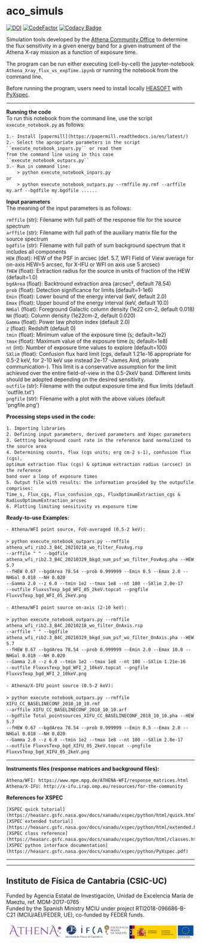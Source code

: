# aco_simuls



[![DOI](https://zenodo.org/badge/352657169.svg)](https://zenodo.org/badge/latestdoi/352657169) [![CodeFactor](https://www.codefactor.io/repository/github/acoathena/aco_simuls/badge/main)](https://www.codefactor.io/repository/github/acoathena/aco_simuls/overview/main) [![Codacy Badge](https://app.codacy.com/project/badge/Grade/062a6019b14646a682320d2187b281f6)](https://www.codacy.com/gh/acoathena/aco_simuls/dashboard?utm_source=github.com&amp;utm_medium=referral&amp;utm_content=acoathena/aco_simuls&amp;utm_campaign=Badge_Grade)

Simulation tools developed by the [Athena Community Office](https://www.the-athena-x-ray-observatory.eu/) to determine the flux sensitivity in a given energy band for a given instrument of the Athena X-ray mission as a function of exposure time.

The program can be run either executing (cell-by-cell) the jupyter-notebook ``Athena_Xray_flux_vs_expTime.ipynb`` or running the notebook from the command line. 

Before running the program, users need to install locally [HEASOFT](https://heasarc.gsfc.nasa.gov/docs/software/heasoft/) with [PyXspec](https://heasarc.gsfc.nasa.gov/docs/xanadu/xspec/python/html/).

---

**Running the code**  
To run this notebook from the command line, use the script ``execute_notebook.py`` as follows:

    1.- Install [papermill](https://papermill.readthedocs.io/en/latest/)
    2.- Select the apropriate parameters in the script ``execute_notebook_inpars.py`` or read them 
    from the command line using in this case ``execute_notebook_outpars.py``
    3.- Run in command line:
        > python execute_notebook_inpars.py
    or
        > python execute_notebook_outpars.py --rmffile my.rmf --arffile my.arf --bgdfile my.bgdfile ...... 

**Input parameters**  
The meaning of the input parameters is as follows:

`rmffile` (str): Filename with full path of the response file for the source spectrum  
`arffile` (str): Filename with full path of the auxiliary matrix file for the source spectrum  
`bgdfile` (str): Filename with full path of sum background spectrum that it includes all components  
`HEW` (float): HEW of the PSF in arcsec (def. 5.7, WFI Field of View average for on-axis HEW=5 arcsec, for X-IFU or WFI on axis use 5 arcsec)  
`fHEW` (float): Extraction radius for the source in units of fraction of the HEW (default=1.0)  
`bgdArea` (float): Backtround extraction area (arcsec², default 78.54)  
`prob` (float): Detection significance for limits (default=1-1e6)  
`Emin` (float): Lower bound of the energy interval (keV, default 2.0)  
`Emax` (float): Upper bound of the energy interval (keV, default 10.0)  
`NHGal` (float): Foreground Galactic column density (1e22 cm-2, default 0.018)  
`NH` (float): Column density (1e22cm-2, default 0.020)  
`Gamma` (float): Power law photon index (default 2.0)  
`z` (float): Redshift (default 0)  
`tmin` (float): Minimum value of the exposure time (s; default=1e2)  
`tmax` (float): Maximum value of the exposure time (s; default=1e8)  
`nt` (int): Number of exposure time values to explore (default=100)  
`SXlim` (float): Confusion flux hard limit (cgs, default 1.21e-16 appropriate for 0.5-2 keV, 
for 2-10 keV use instead 2e-17 -James Aird, private communication-). This limit is a conservative 
assumption for the limit achieved over the entire field-of-view in the 0.5-2keV band. Different limits 
should be adopted depending on the desired sensitivity.  
`outfile` (str): Filename with the output exposure time and flux limits (default 'outfile.txt')  
`pngfile` (str): Filename with a plot with the above values (default 'pngfile.png')  
  
**Processing steps used in the code:**

    1. Importing libraries  
    2. Defining input parameters, derived parameters and Xspec parameters  
    3. Gettting background count rate in the reference band normalized to the source area  
    4. Determining counts, flux (cgs units; erg cm-2 s-1), confusion flux (cgs), 
    optimum extraction flux (cgs) & optimum extraction radius (arcsec) in the reference 
    band over a loop of exposure times  
    5. Output file with results: the information provided by the outpufile comprises: 
    Time_s, Flux_cgs, Flux_confusion_cgs, FluxOptimumExtraction_cgs & RadiusOptimumExtraction_arcsec  
    6. Plotting limiting sensitivity vs exposure time  

**Ready-to-use Examples:**  

    - Athena/WFI point source, FoV-averaged (0.5-2 keV):

    > python execute_notebook_outpars.py --rmffile athena_wfi_rib2.3_B4C_20210218_wo_filter_FovAvg.rsp
    --arffile " " --bgdfile athena_wfi_rib2.3_B4C_20210329_bkgd_sum_psf_wo_filter_FovAvg.pha --HEW 5.7
    --fHEW 0.67 --bgdArea 78.54 --prob 0.999999 --Emin 0.5 --Emax 2.0 --NHGal 0.018 --NH 0.020
    --Gamma 2.0 --z 6.0 --tmin 1e2 --tmax 1e8 --nt 100 --SXlim 2.0e-17
    --outfile FluxvsTexp_bgd_WFI_05_2keV.topcat --pngfile FluxvsTexp_bgd_WFI_05_2keV.png

    - Athena/WFI point source on-axis (2-10 keV):

    > python execute_notebook_outpars.py --rmffile athena_wfi_rib2.3_B4C_20210218_wo_filter_OnAxis.rsp
    --arffile " " --bgdfile athena_wfi_rib2.3_B4C_20210329_bkgd_sum_psf_wo_filter_OnAxis.pha --HEW 5.7
    --fHEW 0.67 --bgdArea 78.54 --prob 0.999999 --Emin 2.0 --Emax 10.0 --NHGal 0.018 --NH 0.020
    --Gamma 2.0 --z 6.0 --tmin 1e2 --tmax 1e8 --nt 100 --SXlim 1.21e-16
    --outfile FluxvsTexp_bgd_WFI_2_10keV.topcat --pngfile FluxvsTexp_bgd_WFI_2_10keV.png

    - Athena/X-IFU point source (0.5-2 keV):

    > python execute_notebook_outpars.py --rmffile XIFU_CC_BASELINECONF_2018_10_10.rmf
    --arffile XIFU_CC_BASELINECONF_2018_10_10.arf
    --bgdfile Total_pointsources_XIFU_CC_BASELINECONF_2018_10_10.pha --HEW 5.7
    --fHEW 0.67 --bgdArea 78.54 --prob 0.999999 --Emin 0.5 --Emax 2.0 --NHGal 0.018 --NH 0.020
    --Gamma 2.0 --z 6.0 --tmin 1e2 --tmax 1e8 --nt 100 --SXlim 2.0e-17
    --outfile FluxvsTexp_bgd_XIFU_05_2keV.topcat --pngfile FluxvsTexp_bgd_XIFU_05_2keV.png
       
---

**Instruments files (response matrices and background files):**

    Athena/WFI: https://www.mpe.mpg.de/ATHENA-WFI/response_matrices.html
    Athena/X-IFU: http://x-ifu.irap.omp.eu/resources/for-the-community

**References for XSPEC**

    [XSPEC quick tutorial](https://heasarc.gsfc.nasa.gov/docs/xanadu/xspec/python/html/quick.html)
    [XSPEC extended tutorial](https://heasarc.gsfc.nasa.gov/docs/xanadu/xspec/python/html/extended.html)
    [XSPEC class reference](https://heasarc.gsfc.nasa.gov/docs/xanadu/xspec/python/html/classes.html)
    [XSPEC python interface documentation](https://heasarc.gsfc.nasa.gov/docs/xanadu/xspec/python/PyXspec.pdf)
   
---
---

## Instituto de Física de Cantabria (CSIC-UC)

Funded by Agencia Estatal de Investigación, Unidad de Excelencia María de Maeztu, ref. MDM-2017-0765  
Funded by the Spanish Ministry MCIU under project RTI2018-096686-B-C21 (MCIU/AEI/FEDER, UE), co-funded by FEDER funds.  

![logos](./logos/logos_small.png)
